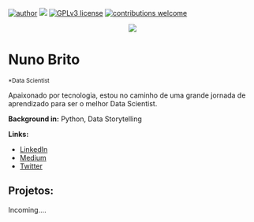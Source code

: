 [![author](https://img.shields.io/badge/author-Nn1nho-red.svg)](https://www.linkedin.com/in/nunobriito) [![](https://img.shields.io/badge/python-3.7+-blue.svg)](https://www.python.org/downloads/release/python-365/) [![GPLv3 license](https://img.shields.io/badge/License-GPLv3-blue.svg)](http://perso.crans.org/besson/LICENSE.html) [![contributions welcome](https://img.shields.io/badge/contributions-welcome-brightgreen.svg?style=flat)](https://github.com/carlosfab/data_science/issues)

<p align="center">
  <img src="Template.png" >
</p>


# Nuno Brito
<sub>*Data Scientist

Apaixonado por tecnologia, estou no caminho de uma grande jornada de aprendizado para ser o melhor Data Scientist.

**Background in:** Python, Data Storytelling

**Links:**
* [LinkedIn](https://www.linkedin.com/in/nunobriito/)
* [Medium](https://medium.com/@nuno.almeida.221991)
* [Twitter]()

## Projetos:
Incoming....

